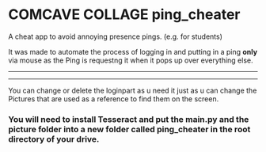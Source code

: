 # COMCAVE COLLAGE ping_cheater
A cheat app to avoid annoying presence pings. (e.g. for students)  

It was made to automate the process of logging in and putting in a ping **only** via mouse as the Ping is requestng it when it pops up over everything else.

---
---
You can change or delete the loginpart as u need it just as u can change the Pictures that are used as a reference to find them on the screen.  



### You will need to install Tesseract and put the main.py and the picture folder into a new folder called ping_cheater in the root directory of your drive.
